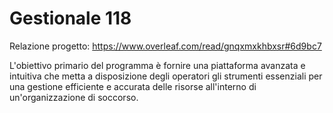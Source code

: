 # Gestionale 118

Relazione progetto: https://www.overleaf.com/read/gnqxmxkhbxsr#6d9bc7

L'obiettivo primario del programma è fornire una piattaforma avanzata e intuitiva che metta a disposizione degli operatori gli strumenti essenziali per una gestione efficiente e accurata delle risorse all'interno di un'organizzazione di soccorso.
